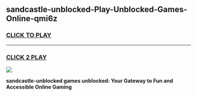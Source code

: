 
## sandcastle-unblocked-Play-Unblocked-Games-Online-qmi6z
<h3>
<a href="https://premium76.site?title=sandcastle-unblocked&ref=25A">CLICK TO PLAY</a></h3>
<hr>

<h3>
<a href="https://premium76.site?title=sandcastle-unblocked&ref=25A">CLICK 2 PLAY</a>
  
</h3>

<a href="https://premium76.site?title=sandcastle-unblocked&ref=25A"><img src="https://clearcache.store/games.png"></a>


**sandcastle-unblocked games unblocked: Your Gateway to Fun and Accessible Online Gaming**
